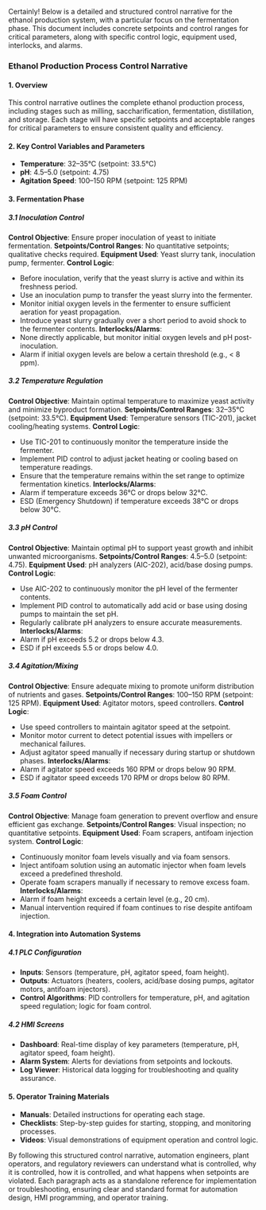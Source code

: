 Certainly! Below is a detailed and structured control narrative for the ethanol production system, with a particular focus on the fermentation phase. This document includes concrete setpoints and control ranges for critical parameters, along with specific control logic, equipment used, interlocks, and alarms.

### Ethanol Production Process Control Narrative

#### 1. Overview
This control narrative outlines the complete ethanol production process, including stages such as milling, saccharification, fermentation, distillation, and storage. Each stage will have specific setpoints and acceptable ranges for critical parameters to ensure consistent quality and efficiency.

#### 2. Key Control Variables and Parameters
- **Temperature**: 32–35°C (setpoint: 33.5°C)
- **pH**: 4.5–5.0 (setpoint: 4.75)
- **Agitation Speed**: 100–150 RPM (setpoint: 125 RPM)

#### 3. Fermentation Phase

##### 3.1 Inoculation Control
**Control Objective**: Ensure proper inoculation of yeast to initiate fermentation.
**Setpoints/Control Ranges**: No quantitative setpoints; qualitative checks required.
**Equipment Used**: Yeast slurry tank, inoculation pump, fermenter.
**Control Logic**: 
- Before inoculation, verify that the yeast slurry is active and within its freshness period.
- Use an inoculation pump to transfer the yeast slurry into the fermenter.
- Monitor initial oxygen levels in the fermenter to ensure sufficient aeration for yeast propagation.
- Introduce yeast slurry gradually over a short period to avoid shock to the fermenter contents.
**Interlocks/Alarms**:
- None directly applicable, but monitor initial oxygen levels and pH post-inoculation.
- Alarm if initial oxygen levels are below a certain threshold (e.g., < 8 ppm).

##### 3.2 Temperature Regulation
**Control Objective**: Maintain optimal temperature to maximize yeast activity and minimize byproduct formation.
**Setpoints/Control Ranges**: 32–35°C (setpoint: 33.5°C).
**Equipment Used**: Temperature sensors (TIC-201), jacket cooling/heating systems.
**Control Logic**:
- Use TIC-201 to continuously monitor the temperature inside the fermenter.
- Implement PID control to adjust jacket heating or cooling based on temperature readings.
- Ensure that the temperature remains within the set range to optimize fermentation kinetics.
**Interlocks/Alarms**:
- Alarm if temperature exceeds 36°C or drops below 32°C.
- ESD (Emergency Shutdown) if temperature exceeds 38°C or drops below 30°C.

##### 3.3 pH Control
**Control Objective**: Maintain optimal pH to support yeast growth and inhibit unwanted microorganisms.
**Setpoints/Control Ranges**: 4.5–5.0 (setpoint: 4.75).
**Equipment Used**: pH analyzers (AIC-202), acid/base dosing pumps.
**Control Logic**:
- Use AIC-202 to continuously monitor the pH level of the fermenter contents.
- Implement PID control to automatically add acid or base using dosing pumps to maintain the set pH.
- Regularly calibrate pH analyzers to ensure accurate measurements.
**Interlocks/Alarms**:
- Alarm if pH exceeds 5.2 or drops below 4.3.
- ESD if pH exceeds 5.5 or drops below 4.0.

##### 3.4 Agitation/Mixing
**Control Objective**: Ensure adequate mixing to promote uniform distribution of nutrients and gases.
**Setpoints/Control Ranges**: 100–150 RPM (setpoint: 125 RPM).
**Equipment Used**: Agitator motors, speed controllers.
**Control Logic**:
- Use speed controllers to maintain agitator speed at the setpoint.
- Monitor motor current to detect potential issues with impellers or mechanical failures.
- Adjust agitator speed manually if necessary during startup or shutdown phases.
**Interlocks/Alarms**:
- Alarm if agitator speed exceeds 160 RPM or drops below 90 RPM.
- ESD if agitator speed exceeds 170 RPM or drops below 80 RPM.

##### 3.5 Foam Control
**Control Objective**: Manage foam generation to prevent overflow and ensure efficient gas exchange.
**Setpoints/Control Ranges**: Visual inspection; no quantitative setpoints.
**Equipment Used**: Foam scrapers, antifoam injection system.
**Control Logic**:
- Continuously monitor foam levels visually and via foam sensors.
- Inject antifoam solution using an automatic injector when foam levels exceed a predefined threshold.
- Operate foam scrapers manually if necessary to remove excess foam.
**Interlocks/Alarms**:
- Alarm if foam height exceeds a certain level (e.g., 20 cm).
- Manual intervention required if foam continues to rise despite antifoam injection.

#### 4. Integration into Automation Systems

##### 4.1 PLC Configuration
- **Inputs**: Sensors (temperature, pH, agitator speed, foam height).
- **Outputs**: Actuators (heaters, coolers, acid/base dosing pumps, agitator motors, antifoam injectors).
- **Control Algorithms**: PID controllers for temperature, pH, and agitation speed regulation; logic for foam control.

##### 4.2 HMI Screens
- **Dashboard**: Real-time display of key parameters (temperature, pH, agitator speed, foam height).
- **Alarm System**: Alerts for deviations from setpoints and lockouts.
- **Log Viewer**: Historical data logging for troubleshooting and quality assurance.

#### 5. Operator Training Materials
- **Manuals**: Detailed instructions for operating each stage.
- **Checklists**: Step-by-step guides for starting, stopping, and monitoring processes.
- **Videos**: Visual demonstrations of equipment operation and control logic.

By following this structured control narrative, automation engineers, plant operators, and regulatory reviewers can understand what is controlled, why it is controlled, how it is controlled, and what happens when setpoints are violated. Each paragraph acts as a standalone reference for implementation or troubleshooting, ensuring clear and standard format for automation design, HMI programming, and operator training.
